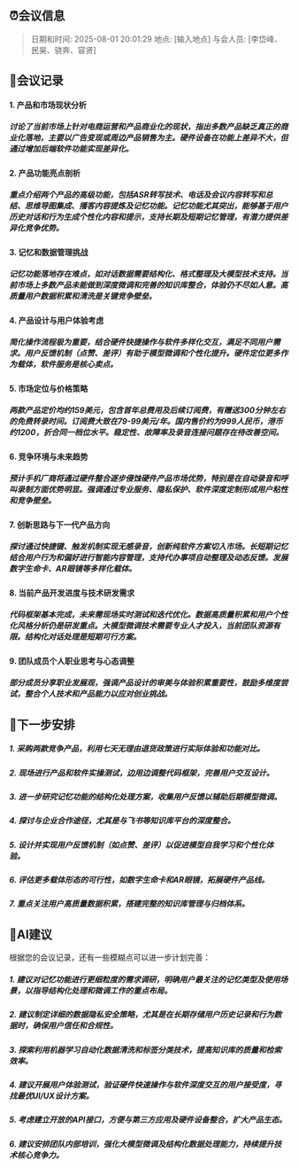 ## ⏰会议信息
>日期和时间: 2025-08-01 20:01:29
>地点: [输入地点]
>与会人员: [李岱峰、民昊、骁奔、容贤]
## 📝会议记录  

#### 1. 产品和市场现状分析  
##### 讨论了当前市场上针对电商运营和产品商业化的现状，指出多数产品缺乏真正的商业化落地，主要以广告变现或周边产品销售为主。硬件设备在功能上差异不大，但通过增加后端软件功能实现差异化。  

#### 2. 产品功能亮点剖析  
##### 重点介绍两个产品的高级功能，包括ASR转写技术、电话及会议内容转写和总结、思维导图集成、播客内容提炼及记忆功能。记忆功能尤其突出，能够基于用户历史对话和行为生成个性化内容和提示，支持长期及短期记忆管理，有潜力提供差异化竞争优势。  

#### 3. 记忆和数据管理挑战  
##### 记忆功能落地存在难点，如对话数据需要结构化、格式整理及大模型技术支持。当前市场上多数产品未能做到深度微调和完善的知识库整合，体验仍不尽如人意。高质量用户数据积累和清洗是关键竞争壁垒。  

#### 4. 产品设计与用户体验考虑  
##### 简化操作流程极为重要，结合硬件快捷操作与软件多样化交互，满足不同用户需求。用户反馈机制（点赞、差评）有助于模型微调和个性化提升。硬件定位更多作为载体，软件服务是核心卖点。  

#### 5. 市场定位与价格策略  
##### 两款产品定价均约159美元，包含首年总费用及后续订阅费，有赠送300分钟左右的免费转录时间。订阅费大致在79-99美元/年。国内售价约为999人民币，港币约1200，折合同一档位水平。稳定性、故障率及录音连接问题存在待改善空间。  

#### 6. 竞争环境与未来趋势  
##### 预计手机厂商将通过硬件整合逐步侵蚀硬件产品市场优势，特别是在自动录音和呼叫录制方面优势明显。强调通过专业服务、隐私保护、软件深度定制形成用户粘性和竞争壁垒。  

#### 7. 创新思路与下一代产品方向  
##### 探讨通过快捷键、触发机制实现无感录音，创新纯软件方案切入市场。长短期记忆结合用户行为和偏好进行智能内容管理，支持代办事项自动整理及动态反馈。发展数字生命卡、AR眼镜等多样化载体。  

#### 8. 当前产品开发进度与技术研发需求  
##### 代码框架基本完成，未来需现场实时测试和迭代优化。数据高质量积累和用户个性化风格分析仍是研发重点。大模型微调技术需要专业人才投入，当前团队资源有限。结构化对话处理是短期可行方案。  

#### 9. 团队成员个人职业思考与心态调整  
##### 部分成员分享职业发展观，强调产品设计的审美与体验积累重要性，鼓励多维度尝试，整合个人技术和产品能力以应对创业挑战。  

## 📆下一步安排  
##### 1. 采购两款竞争产品，利用七天无理由退货政策进行实际体验和功能对比。  
##### 2. 现场进行产品和软件实操测试，边用边调整代码框架，完善用户交互设计。  
##### 3. 进一步研究记忆功能的结构化处理方案，收集用户反馈以辅助后期模型微调。  
##### 4. 探讨与企业合作途径，尤其是与飞书等知识库平台的深度整合。  
##### 5. 设计并实现用户反馈机制（如点赞、差评）以促进模型自我学习和个性化体验。  
##### 6. 评估更多载体形态的可行性，如数字生命卡和AR眼镜，拓展硬件产品线。  
##### 7. 重点关注用户高质量数据积累，搭建完整的知识库管理与归档体系。  

## 📑AI建议  
  根据您的会议记录，还有一些模糊点可以进一步计划完善：  
##### 1. 建议对记忆功能进行更细粒度的需求调研，明确用户最关注的记忆类型及使用场景，以指导结构化处理和微调工作的重点布局。  
##### 2. 建议制定详细的数据隐私安全策略，尤其是在长期存储用户历史记录和行为数据时，确保用户信任和合规性。  
##### 3. 探索利用机器学习自动化数据清洗和标签分类技术，提高知识库的质量和检索效率。  
##### 4. 建议开展用户体验测试，验证硬件快速操作与软件深度交互的用户接受度，寻找最优UI/UX设计方案。  
##### 5. 考虑建立开放的API接口，方便与第三方应用及硬件设备整合，扩大产品生态。  
##### 6. 建议安排团队内部培训，强化大模型微调及结构化数据处理能力，持续提升技术核心竞争力。